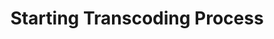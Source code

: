 ---
title: Starting Transcoding Process
position: 1.1
type: GET
description: 
parameters:
  - name: access token
    content: your token
content_markdown: |-
  This route is for starting the transcoding process.

left_code_blocks:
  - code_block: |-
      curl https://api.qencode.com/v1/start_encode \
        -d task_token=63adfb01d408081b10440682f3a64114 \
        -d uri="https://qa.qencode.com/static/test_mini.mp4" \
        -d start_time=10 \
        -d duration=20 \
        -d profiles=5a2a846a26e88,5a2a846a28604 \
        -d transfer_method=5aa2875489681 \
        -d payload="12345" \
        -d output_path_variables='{"category":"test_videos","video_name":"12345"}'

    title: CURL
    language: json

  - code_block: |-
      
    title: Postman
    language: json
right_code_blocks:
  - code_block: |-
      {"error":0,"status_url":"https:\/\/api.qencode.com\/v1\/status"}

    title: Response
    language: json
  - code_block: |-
      {
        "success": false,
        "result": null
      }
    title: Error
    language: json
---